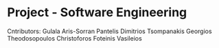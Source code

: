 # Project - Software Engineering


Cntributors:
Gulala Aris-Sorran
Pantelis Dimitrios
Tsompanakis Georgios
Theodosopoulos Christoforos
Foteinis Vasileios 

